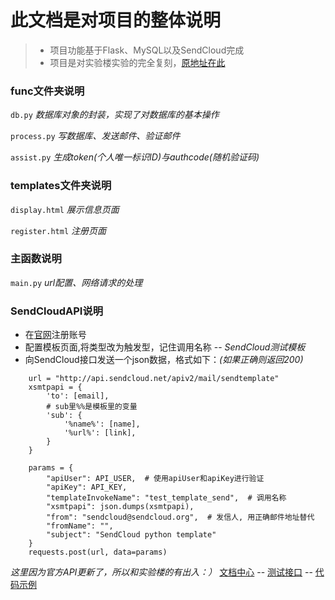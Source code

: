 # 此文档是对项目的整体说明
>* 项目功能基于Flask、MySQL以及SendCloud完成
>* 项目是对实验楼实验的完全复刻，[原地址在此](https://www.shiyanlou.com/courses/622/labs/2063/document)

### **func文件夹说明**
`db.py` *数据库对象的封装，实现了对数据库的基本操作*

`process.py` *写数据库、发送邮件、验证邮件*

`assist.py` *生成token(个人唯一标识ID)与authcode(随机验证码)*

### **templates文件夹说明**
`display.html` *展示信息页面*

`register.html` *注册页面*

### **主函数说明**
`main.py` *url配置、网络请求的处理*

### **SendCloudAPI说明**
* 在[官网](https://www.sendcloud.net/)注册账号
* 配置模板页面,将类型改为触发型，记住调用名称 -- *SendCloud测试模板*
* 向SendCloud接口发送一个json数据，格式如下：*(如果正确则返回200)*
```
    url = "http://api.sendcloud.net/apiv2/mail/sendtemplate"
    xsmtpapi = {
        'to': [email],
        # sub里%%是模板里的变量
        'sub': {
            '%name%': [name],
            '%url%': [link],
        }
    }

    params = {
        "apiUser": API_USER,  # 使用apiUser和apiKey进行验证
        "apiKey": API_KEY,
        "templateInvokeName": "test_template_send",  # 调用名称
        "xsmtpapi": json.dumps(xsmtpapi),
        "from": "sendcloud@sendcloud.org",  # 发信人, 用正确邮件地址替代
        "fromName": "",
        "subject": "SendCloud python template"
    }
    requests.post(url, data=params)
```

*这里因为官方API更新了，所以和实验楼的有出入：）*
[文档中心](http://www.sendcloud.net/doc/) -- [测试接口](https://www.sendcloud.net/doc/test/#!/mail/post_mail_sendtemplate) -- [代码示例](http://www.sendcloud.net/doc/email_v2/code/)
